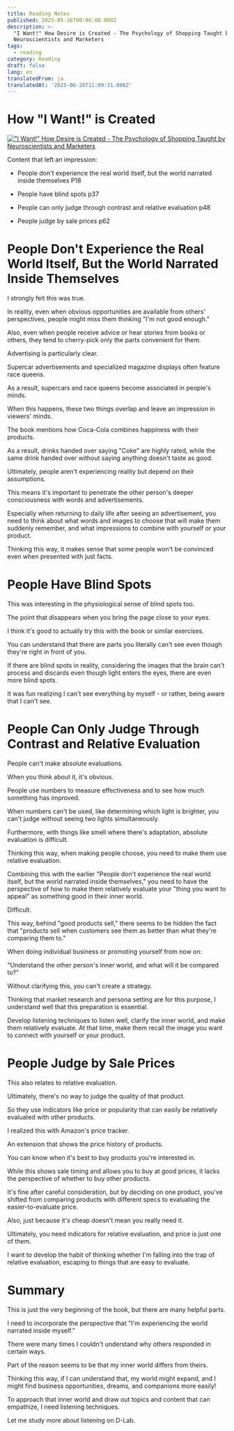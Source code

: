 ```yaml
---
title: Reading Notes
published: 2025-05-16T00:00:00.000Z
description: >-
  "I Want!" How Desire is Created - The Psychology of Shopping Taught by
  Neuroscientists and Marketers
tags:
  - reading
category: Reading
draft: false
lang: en
translatedFrom: ja
translatedAt: '2025-06-28T11:09:31.086Z'
---
```


# How "I Want!" is Created

[!["I Want!" How Desire is Created - The Psychology of Shopping Taught by Neuroscientists and Marketers](https://m.media-amazon.com/images/I/71VmlerZLWL._SY522_.jpg)](https://amzn.asia/d/eP8r9UX)

Content that left an impression:

- People don't experience the real world itself, but the world narrated inside themselves P18

- People have blind spots p37

- People can only judge through contrast and relative evaluation p48

- People judge by sale prices p62


# People Don't Experience the Real World Itself, But the World Narrated Inside Themselves

I strongly felt this was true.

In reality, even when obvious opportunities are available from others' perspectives, people might miss them thinking "I'm not good enough."

Also, even when people receive advice or hear stories from books or others, they tend to cherry-pick only the parts convenient for them.

Advertising is particularly clear.

Supercar advertisements and specialized magazine displays often feature race queens.

As a result, supercars and race queens become associated in people's minds.

When this happens, these two things overlap and leave an impression in viewers' minds.

The book mentions how Coca-Cola combines happiness with their products.

As a result, drinks handed over saying "Coke" are highly rated, while the same drink handed over without saying anything doesn't taste as good.

Ultimately, people aren't experiencing reality but depend on their assumptions.

This means it's important to penetrate the other person's deeper consciousness with words and advertisements.

Especially when returning to daily life after seeing an advertisement, you need to think about what words and images to choose that will make them suddenly remember, and what impressions to combine with yourself or your product.

Thinking this way, it makes sense that some people won't be convinced even when presented with just facts.

# People Have Blind Spots

This was interesting in the physiological sense of blind spots too.

The point that disappears when you bring the page close to your eyes.

I think it's good to actually try this with the book or similar exercises.

You can understand that there are parts you literally can't see even though they're right in front of you.

If there are blind spots in reality, considering the images that the brain can't process and discards even though light enters the eyes, there are even more blind spots.

It was fun realizing I can't see everything by myself - or rather, being aware that I can't see.

# People Can Only Judge Through Contrast and Relative Evaluation

People can't make absolute evaluations.

When you think about it, it's obvious.

People use numbers to measure effectiveness and to see how much something has improved.

When numbers can't be used, like determining which light is brighter, you can't judge without seeing two lights simultaneously.

Furthermore, with things like smell where there's adaptation, absolute evaluation is difficult.

Thinking this way, when making people choose, you need to make them use relative evaluation.

Combining this with the earlier "People don't experience the real world itself, but the world narrated inside themselves," you need to have the perspective of how to make them relatively evaluate your "thing you want to appeal" as something good in their inner world.

Difficult.

This way, behind "good products sell," there seems to be hidden the fact that "products sell when customers see them as better than what they're comparing them to."

When doing individual business or promoting yourself from now on:

"Understand the other person's inner world, and what will it be compared to?"

Without clarifying this, you can't create a strategy.

Thinking that market research and persona setting are for this purpose, I understand well that this preparation is essential.

Develop listening techniques to listen well, clarify the inner world, and make them relatively evaluate.
At that time, make them recall the image you want to connect with yourself or your product.

# People Judge by Sale Prices

This also relates to relative evaluation.

Ultimately, there's no way to judge the quality of that product.

So they use indicators like price or popularity that can easily be relatively evaluated with other products.

I realized this with Amazon's price tracker.

An extension that shows the price history of products.

You can know when it's best to buy products you're interested in.

While this shows sale timing and allows you to buy at good prices, it lacks the perspective of whether to buy other products.

It's fine after careful consideration, but by deciding on one product, you've shifted from comparing products with different specs to evaluating the easier-to-evaluate price.

Also, just because it's cheap doesn't mean you really need it.

Ultimately, you need indicators for relative evaluation, and price is just one of them.

I want to develop the habit of thinking whether I'm falling into the trap of relative evaluation, escaping to things that are easy to evaluate.

# Summary

This is just the very beginning of the book, but there are many helpful parts.

I need to incorporate the perspective that "I'm experiencing the world narrated inside myself."

There were many times I couldn't understand why others responded in certain ways.

Part of the reason seems to be that my inner world differs from theirs.

Thinking this way, if I can understand that, my world might expand, and I might find business opportunities, dreams, and companions more easily!

To approach that inner world and draw out topics and content that can empathize, I need listening techniques.

Let me study more about listening on D-Lab.
